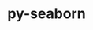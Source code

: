---
title: "py-seaborn"
layout: cache
categories: [package, develop]
meta: {"compilers": ["gcc@11.4.0", "gcc@9.4.0", "none"], "num_specs": 21, "num_specs_by_stack": {"e4s": 8, "e4s-neoverse_v1": 3, "e4s-oneapi": 8, "e4s-power": 2, "root": 21}, "oss": ["ubuntu20.04", "ubuntu22.04"], "platforms": ["linux"], "stacks": ["e4s", "e4s-neoverse_v1", "e4s-oneapi", "e4s-power", "root"], "targets": ["neoverse_v1", "ppc64le", "x86_64_v3"], "versions": ["0.13.2"]}
spec_details: [{"compiler": "none", "hash": "5pdydujsghrdovf2weydgyobsgbruvqx", "os": "ubuntu22.04", "platform": "linux", "size": "-", "stacks": ["e4s", "root"], "target": "x86_64_v3", "variants": ["build_system=python_pip", "~stats"], "versions": ["0.13.2"]}, {"compiler": "none", "hash": "5ywko4fhlay7nmrlw7u6i2siqujzd3qr", "os": "ubuntu22.04", "platform": "linux", "size": "-", "stacks": ["e4s-oneapi", "root"], "target": "x86_64_v3", "variants": ["build_system=python_pip", "~stats"], "versions": ["0.13.2"]}, {"compiler": "gcc@9.4.0", "hash": "6rmpuaf4eracqvyow54vnpz223ph2ywu", "os": "ubuntu20.04", "platform": "linux", "size": "-", "stacks": ["e4s-power", "root"], "target": "ppc64le", "variants": ["build_system=python_pip", "~stats"], "versions": ["0.13.2"]}, {"compiler": "none", "hash": "77utswruhjemlcisy6xvbzibxbw7nbzo", "os": "ubuntu22.04", "platform": "linux", "size": "-", "stacks": ["e4s", "root"], "target": "x86_64_v3", "variants": ["build_system=python_pip", "~stats"], "versions": ["0.13.2"]}, {"compiler": "none", "hash": "7pd6uot5nam6uwtso6syuqlarx35dwva", "os": "ubuntu22.04", "platform": "linux", "size": "-", "stacks": ["e4s", "root"], "target": "x86_64_v3", "variants": ["build_system=python_pip", "~stats"], "versions": ["0.13.2"]}, {"compiler": "gcc@9.4.0", "hash": "bnlugzwn4242l2zy7uo6rpmougzozvxi", "os": "ubuntu20.04", "platform": "linux", "size": "-", "stacks": ["e4s-power", "root"], "target": "ppc64le", "variants": ["build_system=python_pip", "~stats"], "versions": ["0.13.2"]}, {"compiler": "none", "hash": "btckx7qtab44rupv4tbnftetntqhm3oi", "os": "ubuntu22.04", "platform": "linux", "size": "-", "stacks": ["e4s-oneapi", "root"], "target": "x86_64_v3", "variants": ["build_system=python_pip", "~stats"], "versions": ["0.13.2"]}, {"compiler": "none", "hash": "ddomgndfl4a5g5g33a6wlrugxocsu56v", "os": "ubuntu22.04", "platform": "linux", "size": "-", "stacks": ["e4s", "root"], "target": "x86_64_v3", "variants": ["build_system=python_pip", "~stats"], "versions": ["0.13.2"]}, {"compiler": "gcc@11.4.0", "hash": "eomrqzzkkpuroxdk6vvhf62pqp7nqjxd", "os": "ubuntu22.04", "platform": "linux", "size": "-", "stacks": ["e4s-neoverse_v1", "root"], "target": "neoverse_v1", "variants": ["build_system=python_pip", "~stats"], "versions": ["0.13.2"]}, {"compiler": "none", "hash": "filorvzmgtzzx7qnkngoxo2z5l3usddh", "os": "ubuntu22.04", "platform": "linux", "size": "-", "stacks": ["e4s-oneapi", "root"], "target": "x86_64_v3", "variants": ["build_system=python_pip", "~stats"], "versions": ["0.13.2"]}, {"compiler": "none", "hash": "fzg7d773bprneuzij6bvglwnzn7anai5", "os": "ubuntu22.04", "platform": "linux", "size": "-", "stacks": ["e4s", "root"], "target": "x86_64_v3", "variants": ["build_system=python_pip", "~stats"], "versions": ["0.13.2"]}, {"compiler": "none", "hash": "hyb47w6h2u2adsttddmjklu3dsxdhiev", "os": "ubuntu22.04", "platform": "linux", "size": "-", "stacks": ["e4s", "root"], "target": "x86_64_v3", "variants": ["build_system=python_pip", "~stats"], "versions": ["0.13.2"]}, {"compiler": "gcc@11.4.0", "hash": "iaggewqjtyatvqkg52mnhlebf6wf7qsi", "os": "ubuntu22.04", "platform": "linux", "size": "-", "stacks": ["e4s-neoverse_v1", "root"], "target": "neoverse_v1", "variants": ["build_system=python_pip", "~stats"], "versions": ["0.13.2"]}, {"compiler": "none", "hash": "lvjjxfdkshfxhtx6lhxrmx3jwspsd46c", "os": "ubuntu22.04", "platform": "linux", "size": "-", "stacks": ["e4s-oneapi", "root"], "target": "x86_64_v3", "variants": ["build_system=python_pip", "~stats"], "versions": ["0.13.2"]}, {"compiler": "none", "hash": "oixp3vsjngjfnfa7rrkk6dp7ejctkbxw", "os": "ubuntu22.04", "platform": "linux", "size": "-", "stacks": ["e4s-oneapi", "root"], "target": "x86_64_v3", "variants": ["build_system=python_pip", "~stats"], "versions": ["0.13.2"]}, {"compiler": "gcc@11.4.0", "hash": "t4y5djxoka6xj4mhejz35ut34l6ait7j", "os": "ubuntu22.04", "platform": "linux", "size": "-", "stacks": ["e4s-neoverse_v1", "root"], "target": "neoverse_v1", "variants": ["build_system=python_pip", "~stats"], "versions": ["0.13.2"]}, {"compiler": "none", "hash": "ttxclc7vrhwrf7jxdp6jegsgxkqmbjtk", "os": "ubuntu22.04", "platform": "linux", "size": "-", "stacks": ["e4s", "root"], "target": "x86_64_v3", "variants": ["build_system=python_pip", "~stats"], "versions": ["0.13.2"]}, {"compiler": "none", "hash": "v57j65t7l5e7yjhcljcygmqz3jotuyvf", "os": "ubuntu22.04", "platform": "linux", "size": "-", "stacks": ["e4s", "root"], "target": "x86_64_v3", "variants": ["build_system=python_pip", "~stats"], "versions": ["0.13.2"]}, {"compiler": "none", "hash": "wmafmhf7bvqkno2u4c3lizliq4odifur", "os": "ubuntu22.04", "platform": "linux", "size": "-", "stacks": ["e4s-oneapi", "root"], "target": "x86_64_v3", "variants": ["build_system=python_pip", "~stats"], "versions": ["0.13.2"]}, {"compiler": "none", "hash": "xn2o2wpra4veou7n5xhjww6ujkdc34ql", "os": "ubuntu22.04", "platform": "linux", "size": "-", "stacks": ["e4s-oneapi", "root"], "target": "x86_64_v3", "variants": ["build_system=python_pip", "~stats"], "versions": ["0.13.2"]}, {"compiler": "none", "hash": "yhiat3ge55rgpzzs564drx6hpntg2ovn", "os": "ubuntu22.04", "platform": "linux", "size": "-", "stacks": ["e4s-oneapi", "root"], "target": "x86_64_v3", "variants": ["build_system=python_pip", "~stats"], "versions": ["0.13.2"]}]
---